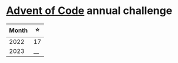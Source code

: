 # [Advent of Code](https://adventofcode.com) annual challenge
| Month |  ⭐  |
| ----- | ---- |
| 2022  |  17  |
| 2023  |  __  |
